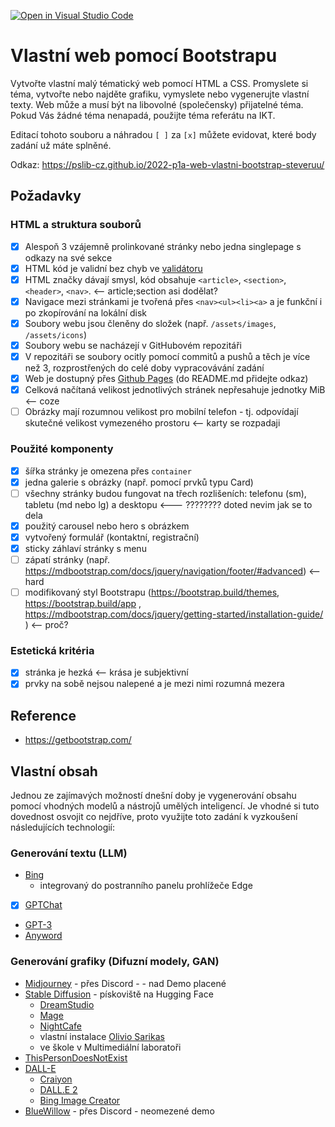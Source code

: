 [![Open in Visual Studio Code](https://classroom.github.com/assets/open-in-vscode-c66648af7eb3fe8bc4f294546bfd86ef473780cde1dea487d3c4ff354943c9ae.svg)](https://classroom.github.com/online_ide?assignment_repo_id=10619282&assignment_repo_type=AssignmentRepo)
# Vlastní web pomocí Bootstrapu

Vytvořte vlastní malý tématický web pomocí HTML a CSS. Promyslete si téma, vytvořte nebo najděte grafiku, vymyslete nebo vygenerujte vlastní texty. Web může a musí být na libovolné (společensky) přijatelné téma. Pokud Vás žádné téma nenapadá, použijte téma referátu na IKT.

Editací tohoto souboru a náhradou ``[ ]`` za ``[x]`` můžete evidovat, které body zadání už máte splněné.

Odkaz: https://pslib-cz.github.io/2022-p1a-web-vlastni-bootstrap-steveruu/
## Požadavky

### HTML a struktura souborů

* [x] Alespoň 3 vzájemně prolinkované stránky nebo jedna singlepage s odkazy na své sekce
* [x] HTML kód je validní bez chyb ve [validátoru](https://validator.w3.org/)
* [x] HTML značky dávají smysl, kód obsahuje ``<article>``, ``<section>``, ``<header>``, ``<nav>``. <-- article;section asi dodělat?
* [x] Navigace mezi stránkami je tvořená přes ``<nav><ul><li><a>`` a je funkční i po zkopírování na lokální disk
* [x] Soubory webu jsou členěny do složek (např. ``/assets/images``, ``/assets/icons``)
* [x] Soubory webu se nacházejí v GitHubovém repozitáři
* [x] V repozitáři se soubory ocitly pomocí commitů a pushů a těch je více než 3, rozprostřených do celé doby vypracovávání zadání
* [x] Web je dostupný přes [Github Pages](https://pages.github.com/) (do README.md přidejte odkaz)
* [x] Celková načítaná velikost jednotlivých stránek nepřesahuje jednotky MiB <-- coze
* [ ] Obrázky mají rozumnou velikost pro mobilní telefon - tj. odpovídají skutečné velikost vymezeného prostoru <-- karty se rozpadaji
### Použité komponenty

* [x] šířka stránky je omezena přes ``container``
* [x] jedna galerie s obrázky (např. pomocí prvků typu Card)
* [ ] všechny stránky budou fungovat na třech rozlišeních: telefonu (sm), tabletu (md nebo lg) a desktopu <--- ???????? doted nevim jak se to dela
* [x] použitý carousel nebo hero s obrázkem
* [x] vytvořený formulář (kontaktní, registrační)
* [x] sticky záhlaví stránky s menu
* [ ] zápatí stránky (např. https://mdbootstrap.com/docs/jquery/navigation/footer/#advanced) <-- hard
* [ ] modifikovaný styl Bootstrapu (https://bootstrap.build/themes, https://bootstrap.build/app , https://mdbootstrap.com/docs/jquery/getting-started/installation-guide/ ) <-- proč? 

### Estetická kritéria
* [x] stránka je hezká <-- krása je subjektivní
* [x] prvky na sobě nejsou nalepené a je mezi nimi rozumná mezera

## Reference

* https://getbootstrap.com/

## Vlastní obsah

Jednou ze zajímavých možností dnešní doby je vygenerování obsahu pomocí vhodných modelů a nástrojů umělých inteligencí. Je vhodné si tuto dovednost osvojit co nejdříve, proto využijte toto zadání k vyzkoušení následujících technologií:

### Generování textu (LLM)

* [Bing](https://www.bing.com/#!)
    * integrovaný do postranního panelu prohlížeče Edge
* [x] [GPTChat](https://chat.openai.com/)
* [GPT-3](https://platform.openai.com/playground)
* [Anyword](https://anyword.com/social-post-generator/)

### Generování grafiky (Difuzní modely, GAN)

* [Midjourney](https://www.midjourney.com/) - přes Discord - - nad Demo placené
* [Stable Diffusion](https://huggingface.co/spaces/stabilityai/stable-diffusion) - pískoviště na Hugging Face
    * [DreamStudio](https://beta.dreamstudio.ai/dream)
    * [Mage](https://www.mage.space/)
    * [NightCafe](https://creator.nightcafe.studio/stable-diffusion-image-generator)
    * vlastní instalace [Olivio Sarikas](https://www.youtube.com/watch?v=3cvP7yJotUM)
    * ve škole v Multimediální laboratoři
 * [ThisPersonDoesNotExist](https://thispersondoesnotexist.xyz/)
 * [DALL-E](https://playgroundai.com/)
     * [Craiyon](https://www.craiyon.com/)
     * [DALL.E 2](https://www.craiyon.com/)
     * [Bing Image Creator](https://www.bing.com/create/)
 * [BlueWillow](https://www.bluewillow.ai/) - přes Discord - neomezené demo
